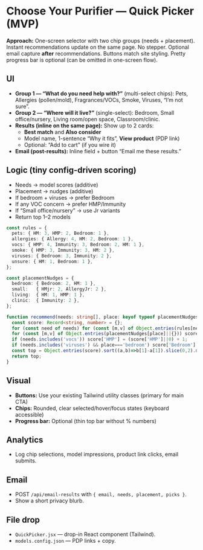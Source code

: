 # Choose Your Purifier — Quick Picker (MVP)

**Approach:** One-screen selector with two chip groups (needs + placement). Instant recommendations update on the same page. No stepper. Optional email capture **after** recommendations. Buttons match site styling. Pretty progress bar is optional (can be omitted in one-screen flow).

## UI
- **Group 1 — “What do you need help with?”** (multi-select chips): Pets, Allergies (pollen/mold), Fragrances/VOCs, Smoke, Viruses, “I’m not sure”.
- **Group 2 — “Where will it live?”** (single-select): Bedroom, Small office/nursery, Living room/open space, Classroom/clinic.
- **Results (inline on the same page):** Show up to 2 cards:
  - **Best match** and **Also consider**
  - Model name, 1-sentence “Why it fits”, **View product** (PDP link)
  - Optional: “Add to cart” (if you wire it)
- **Email (post-results):** Inline field + button “Email me these results.”

## Logic (tiny config-driven scoring)
- Needs → model scores (additive)
- Placement → nudges (additive)
- If bedroom + viruses → prefer Bedroom
- If any VOC concern → prefer HMP/Immunity
- If “Small office/nursery” → use Jr variants
- Return top 1–2 models

```ts
const rules = {
  pets: { HM: 3, HMP: 2, Bedroom: 1 },
  allergies: { Allergy: 4, HM: 2, Bedroom: 1 },
  vocs: { HMP: 4, Immunity: 3, Bedroom: 2, HM: 1 },
  smoke: { HMP: 3, Immunity: 3, HM: 2 },
  viruses: { Bedroom: 3, Immunity: 2 },
  unsure: { HM: 1, Bedroom: 1 },
};

const placementNudges = {
  bedroom: { Bedroom: 2, HM: 1 },
  small:   { HMjr: 2, AllergyJr: 2 },
  living:  { HM: 1, HMP: 1 },
  clinic:  { Immunity: 2 },
};

function recommend(needs: string[], place: keyof typeof placementNudges) {
  const score: Record<string, number> = {};
  for (const need of needs) for (const [m,v] of Object.entries(rules[need]||{})) score[m]=(score[m]||0)+v;
  for (const [m,v] of Object.entries(placementNudges[place]||{})) score[m]=(score[m]||0)+v;
  if (needs.includes('vocs')) score['HMP'] = (score['HMP']||0) + 1;
  if (needs.includes('viruses') && place==='bedroom') score['Bedroom'] = (score['Bedroom']||0) + 2;
  const top = Object.entries(score).sort((a,b)=>b[1]-a[1]).slice(0,2).map(([m])=>m);
  return top;
}
```

## Visual
- **Buttons:** Use your existing Tailwind utility classes (primary for main CTA)
- **Chips:** Rounded, clear selected/hover/focus states (keyboard accessible)
- **Progress bar:** Optional (thin top bar without % numbers)

## Analytics
- Log chip selections, model impressions, product link clicks, email submits.

## Email
- POST `/api/email-results` with `{ email, needs, placement, picks }`.
- Show a short privacy blurb.

## File drop
- `QuickPicker.jsx` — drop-in React component (Tailwind). 
- `models.config.json` — PDP links + copy.